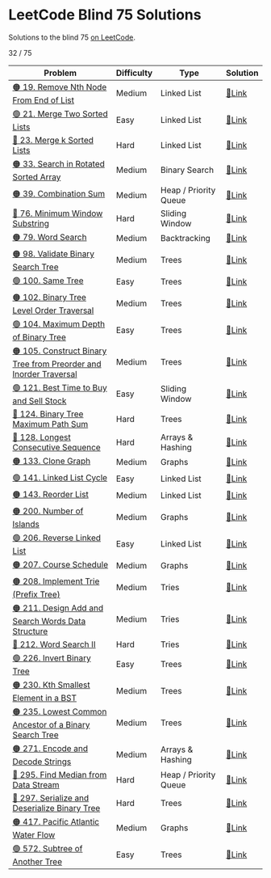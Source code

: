 # LeetCode Blind 75 Solutions
Solutions to the blind 75 [on LeetCode](https://leetcode.com/discuss/general-discussion/460599/blind-75-leetcode-questions).

32 / 75

| Problem | Difficulty | Type | Solution |
| --- | --- | --- | --- |
| [🟠 19. Remove Nth Node From End of List](https://leetcode.com/problems/remove-nth-node-from-end-of-list/) | Medium | Linked List | [🔗Link](019-remove-nth-node-from-end-of-list) |
| [🟢 21. Merge Two Sorted Lists](https://leetcode.com/problems/merge-two-sorted-lists/) | Easy | Linked List | [🔗Link](021-merge-two-sorted-lists) |
| [🔴 23. Merge k Sorted Lists](https://leetcode.com/problems/merge-k-sorted-lists/) | Hard | Linked List | [🔗Link](023-merge-k-sorted-lists) |
| [🟠 33. Search in Rotated Sorted Array](https://leetcode.com/problems/search-in-rotated-sorted-array/) | Medium | Binary Search | [🔗Link](033-search-in-rotated-sorted-array) |
| [🟠 39. Combination Sum](https://leetcode.com/problems/combination-sum/) | Medium | Heap / Priority Queue | [🔗Link](39-combination-sum) |
| [🔴 76. Minimum Window Substring](https://leetcode.com/problems/minimum-window-substring/) | Hard | Sliding Window | [🔗Link](076-minimum-window-substring) |
| [🟠 79. Word Search](https://leetcode.com/problems/word-search/) | Medium | Backtracking | [🔗Link](079-word-search) |
| [🟠 98. Validate Binary Search Tree](https://leetcode.com/problems/validate-binary-search-tree/) | Medium | Trees | [🔗Link](098-validate-binary-search-tree) |
| [🟢 100. Same Tree](https://leetcode.com/problems/same-tree/) | Easy | Trees | [🔗Link](100-same-tree) |
| [🟠 102. Binary Tree Level Order Traversal](https://leetcode.com/problems/binary-tree-level-order-traversal/) | Medium | Trees | [🔗Link](102-binary-tree-level-order-traversal) |
| [🟢 104. Maximum Depth of Binary Tree](https://leetcode.com/problems/maximum-depth-of-binary-tree/) | Easy | Trees | [🔗Link](104-maximum-depth-of-binary-tree) |
| [🟠 105. Construct Binary Tree from Preorder and Inorder Traversal](https://leetcode.com/problems/construct-binary-tree-from-preorder-and-inorder-traversal/) | Medium | Trees | [🔗Link](105-construct-binary-tree-from-preorder-and-inorder-traversal) |
| [🟢 121. Best Time to Buy and Sell Stock](https://leetcode.com/problems/best-time-to-buy-and-sell-stock/) | Easy | Sliding Window | [🔗Link](121-best-time-to-buy-and-sell-stock) |
| [🔴 124. Binary Tree Maximum Path Sum](https://leetcode.com/problems/binary-tree-maximum-path-sum/) | Hard | Trees | [🔗Link](124-binary-tree-maximum-path-sum) |
| [🔴 128. Longest Consecutive Sequence](https://leetcode.com/problems/longest-consecutive-sequence/) | Hard | Arrays & Hashing | [🔗Link](128-longest-consecutive-sequence) |
| [🟠 133. Clone Graph](https://leetcode.com/problems/clone-graph/) | Medium | Graphs | [🔗Link](133-clone-graph) |
| [🟢 141. Linked List Cycle](https://leetcode.com/problems/linked-list-cycle/) | Easy | Linked List | [🔗Link](141-linked-list-cycle) |
| [🟠 143. Reorder List](https://leetcode.com/problems/reorder-list/) | Medium | Linked List | [🔗Link](143-reorder-list) |
| [🟠 200. Number of Islands](https://leetcode.com/problems/number-of-islands/) | Medium | Graphs | [🔗Link](200-number-of-islands) |
| [🟢 206. Reverse Linked List](https://leetcode.com/problems/reverse-linked-list/) | Easy | Linked List | [🔗Link](206-reverse-linked-list) |
| [🟠 207. Course Schedule](https://leetcode.com/problems/course-schedule/) | Medium | Graphs | [🔗Link](207-course-schedule) |
| [🟠 208. Implement Trie (Prefix Tree)](https://leetcode.com/problems/implement-trie-prefix-tree/) | Medium | Tries | [🔗Link](208-implement-trie-prefix-tree) |
| [🟠 211. Design Add and Search Words Data Structure](https://leetcode.com/problems/design-add-and-search-words-data-structure/) | Medium | Tries | [🔗Link](211-design-add-and-search-words-data-structure) |
| [🔴 212. Word Search II](https://leetcode.com/problems/word-search-ii/) | Hard | Tries | [🔗Link](212-word-search-ii) |
| [🟢 226. Invert Binary Tree](https://leetcode.com/problems/invert-binary-tree/) | Easy | Trees | [🔗Link](226-invert-binary-tree) |
| [🟠 230. Kth Smallest Element in a BST](https://leetcode.com/problems/kth-smallest-element-in-a-bst/) | Medium | Trees | [🔗Link](230-kth-smallest-element-in-a-bst) |
| [🟠 235. Lowest Common Ancestor of a Binary Search Tree](https://leetcode.com/problems/lowest-common-ancestor-of-a-binary-search-tree/) | Medium | Trees | [🔗Link](235-lowest-common-ancestor-of-a-binary-search-tree) |
| [🟠 271. Encode and Decode Strings](https://leetcode.com/problems/encode-and-decode-strings/) | Medium | Arrays & Hashing | [🔗Link](271-encode-and-decode-strings) |
| [🔴 295. Find Median from Data Stream](https://leetcode.com/problems/find-median-from-data-stream/) | Hard | Heap / Priority Queue | [🔗Link](295-find-median-from-data-stream) |
| [🔴 297. Serialize and Deserialize Binary Tree](https://leetcode.com/problems/serialize-and-deserialize-binary-tree/) | Hard | Trees | [🔗Link](297-serialize-and-deserialize-binary-tree) |
| [🟠 417. Pacific Atlantic Water Flow](https://leetcode.com/problems/pacific-atlantic-water-flow/) | Medium | Graphs | [🔗Link](417-pacific-atlantic-water-flow) |
| [🟢 572. Subtree of Another Tree](https://leetcode.com/problems/subtree-of-another-tree/) | Easy | Trees | [🔗Link](572-subtree-of-another-tree) |
